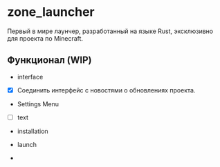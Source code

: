 # zone_launcher
Первый в мире лаунчер, разработанный на языке Rust, эксклюзивно для проекта по Minecraft.

## Функционал (WIP)

- interface
- [x] Соединить интерфейс с новостями о обновлениях проекта.

- Settings Menu
- [ ] text

- installation 

- launch
- 

